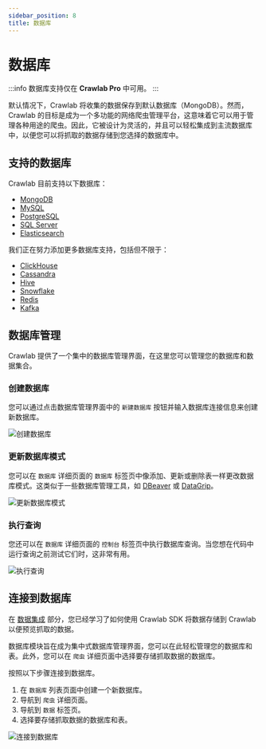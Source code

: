 ```yaml
---
sidebar_position: 8
title: 数据库
---
```


# 数据库

:::info
数据库支持仅在 **Crawlab Pro** 中可用。
:::

默认情况下，Crawlab 将收集的数据保存到默认数据库（MongoDB）。然而，Crawlab 的目标是成为一个多功能的网络爬虫管理平台，这意味着它可以用于管理各种用途的爬虫。因此，它被设计为灵活的，并且可以轻松集成到主流数据库中，以便您可以将抓取的数据存储到您选择的数据库中。

## 支持的数据库

Crawlab 目前支持以下数据库：

- [MongoDB](https://www.mongodb.com/)
- [MySQL](https://www.mysql.com/)
- [PostgreSQL](https://www.postgresql.org/)
- [SQL Server](https://www.microsoft.com/en-us/sql-server)
- [Elasticsearch](https://www.elastic.co/elasticsearch/)

我们正在努力添加更多数据库支持，包括但不限于：

- [ClickHouse](https://clickhouse.com/)
- [Cassandra](https://cassandra.apache.org/)
- [Hive](https://hive.apache.org/)
- [Snowflake](https://www.snowflake.com/)
- [Redis](https://redis.io/)
- [Kafka](https://kafka.apache.org/)

## 数据库管理

Crawlab 提供了一个集中的数据库管理界面，在这里您可以管理您的数据库和数据集合。

### 创建数据库

您可以通过点击数据库管理界面中的 `新建数据库` 按钮并输入数据库连接信息来创建新数据库。

![创建数据库](/img/guides/database/create-database.png)

### 更新数据库模式

您可以在 `数据库` 详细页面的 `数据库` 标签页中像添加、更新或删除表一样更改数据库模式。这类似于一些数据库管理工具，如 [DBeaver](https://dbeaver.io/) 或 [DataGrip](https://www.jetbrains.com/datagrip/)。

![更新数据库模式](/img/guides/database/update-database-schema.png)

### 执行查询

您还可以在 `数据库` 详细页面的 `控制台` 标签页中执行数据库查询。当您想在代码中运行查询之前测试它们时，这非常有用。

![执行查询](/img/guides/database/execute-query.png)

## 连接到数据库

在 [数据集成](../data-integration/index.mdx) 部分，您已经学习了如何使用 Crawlab SDK 将数据存储到 Crawlab 以便预览抓取的数据。

数据库模块旨在成为集中式数据库管理界面，您可以在此轻松管理您的数据库和表。此外，您可以在 `爬虫` 详细页面中选择要存储抓取数据的数据库。

按照以下步骤连接到数据库。

1. 在 `数据库` 列表页面中创建一个新数据库。
2. 导航到 `爬虫` 详细页面。
3. 导航到 `数据` 标签页。
4. 选择要存储抓取数据的数据库和表。

![连接到数据库](/img/guides/database/connect-to-database.png)